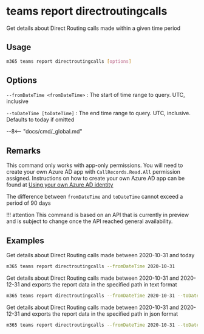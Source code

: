 # teams report directroutingcalls

Get details about Direct Routing calls made within a given time period

## Usage

```sh
m365 teams report directroutingcalls [options]
```

## Options

`--fromDateTime <fromDateTime>`
: The start of time range to query. UTC, inclusive

`--toDateTime [toDateTime]`
: The end time range to query. UTC, inclusive. Defaults to today if omitted

--8<-- "docs/cmd/_global.md"

## Remarks

This command only works with app-only permissions. You will need to create your own Azure AD app with `CallRecords.Read.All` permission assigned. Instructions on how to create your own Azure AD app can be found at [Using your own Azure AD identity](../../../user-guide/using-own-identity.md)

The difference between `fromDateTime` and `toDateTime` cannot exceed a period of 90 days

!!! attention
    This command is based on an API that is currently in preview and is subject to change once the API reached general availability.

## Examples

Get details about Direct Routing calls made between 2020-10-31 and today

```sh
m365 teams report directroutingcalls --fromDateTime 2020-10-31
```

Get details about Direct Routing calls made between 2020-10-31 and 2020-12-31 and exports the report data in the specified path in text format

```sh
m365 teams report directroutingcalls --fromDateTime 2020-10-31 --toDateTime 2020-12-31 --output text > "directroutingcalls.txt"
```

Get details about Direct Routing calls made between 2020-10-31 and 2020-12-31 and exports the report data in the specified path in json format

```sh
m365 teams report directroutingcalls --fromDateTime 2020-10-31 --toDateTime 2020-12-31 --output json > "directroutingcalls.json"
```
